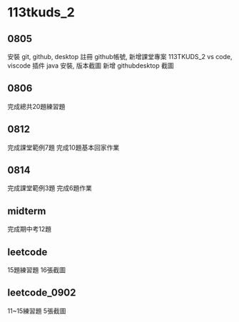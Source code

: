 # 113tkuds_2


## 0805
安裝 git, github, desktop
註冊 github帳號, 新增課堂專案 113TKUDS_2
vs code, viscode 插件
java 安裝, 版本截圖
新增 githubdesktop 截圖


## 0806
完成總共20題練習題

## 0812
完成課堂範例7題
完成10題基本回家作業

## 0814
完成課堂範例3題
完成6題作業

## midterm
完成期中考12題

## leetcode
15題練習題
16張截圖

## leetcode_0902
11~15練習題
5張截圖